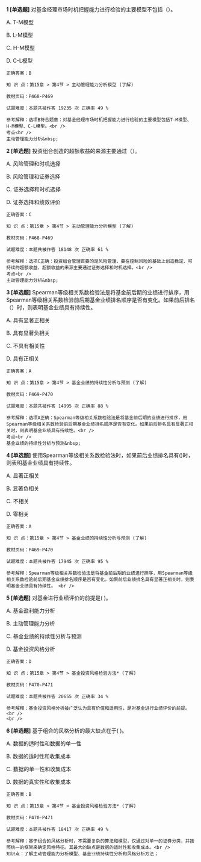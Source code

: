 **1 [单选题]** 对基金经理市场时机把握能力进行检验的主要模型不包括（）。

A. T-M模型

B. L-M模型

C. H-M模型

D. C-L模型

```
正确答案：B

知 识 点：第15章 > 第4节 > 主动管理能力分析模型 (了解)

教材页码：P468-P469

试题难度：本题共被作答 19235 次 正确率 49 %

参考解释：选项B符合题意：对基金经理市场时机把握能力进行检验的主要模型包括T-M模型、H-M模型、C-L模型。<br />
考点<br />
主动管理能力分析&nbsp;
```


**2 [单选题]** 投资组合创造的超额收益的来源主要通过（）。

A. 风险管理和时机选择

B. 风险管理和证券选择

C. 证券选择和时机选择

D. 证券选择和绩效评价

```
正确答案：C

知 识 点：第15章 > 第4节 > 主动管理能力分析模型 (了解)

教材页码：P468-P469

试题难度：本题共被作答 18148 次 正确率 61 %

参考解释：选项C正确：投资组合管理首要的是风险管理，要在控制风险的基础上创造稳定、可持续的超额收益，超额收益的来源主要通过证券选择和时机选择。<br />
考点<br />
主动管理能力分析&nbsp;
```


**3 [单选题]** Spearman等级相关系数检验法是将基金前后期的业绩进行排序，用Spearman等级相关系数检验前后期基金业绩排名顺序是否有变化。如果前后排名（）时，则表明基金业绩具有持续性。

A. 具有显著正相关

B. 具有显著负相关

C. 不具有相关性

D. 具有正相关

```
正确答案：A

知 识 点：第15章 > 第4节 > 基金业绩的持续性分析与预测 (了解)

教材页码：P469-P470

试题难度：本题共被作答 14995 次 正确率 88 %

参考解释：选项A正确：Spearman等级相关系数检验法是将基金前后期的业绩进行排序，用Spearman等级相关系数检验前后期基金业绩排名顺序是否有变化。如果前后排名具有显著正相关时，则表明基金业绩具有持续性。<br />
考点<br />
基金业绩的持续性分析与预测&nbsp;
```


**4 [单选题]** 使用Spearman等级相关系数检验法时，如果前后业绩排名具有()时，则表明基金业绩具有持续性。 

A. 显著正相关

B. 显著负相关

C. 不相关

D. 零相关 

```
正确答案：A

知 识 点：第15章 > 第4节 > 基金业绩的持续性分析与预测 (了解)

教材页码：P469-P470

试题难度：本题共被作答 17945 次 正确率 95 %

参考解释：Spearman等级相关系数检验法是将基金前后期的业绩进行排序，用Spearman等级相关系数检验前后期基金业绩排名顺序是否有变化。如果前后业绩排名具有显著正相关时，则表明基金业绩具有持续性。 <br />

```


**5 [单选题]** 对基金进行业绩评价的前提是( )。

A. 基金盈利能力分析

B. 主动管理能力分析

C. 基金业绩的持续性分析与预测

D. 基金投资风格分析 

```
正确答案：D

知 识 点：第15章 > 第4节 > 基金投资风格检验方法* (了解)

教材页码：P470-P471

试题难度：本题共被作答 20655 次 正确率 34 %

参考解释：基金投资风格分析被广泛认为具有价值和适用性，是对基金进行业绩评价的前提。<br />
<br />
```


**6 [单选题]** 基于组合的风格分析的最大缺点在于( )。

A. 数据的适时性和数据的单一性

B. 数据的适时性和收集成本

C. 数据的单一性和收集成本

D. 数据的真实性和收集成本 

```
正确答案：B

知 识 点：第15章 > 第4节 > 基金投资风格检验方法* (了解)

教材页码：P470-P471

试题难度：本题共被作答 18417 次 正确率 49 %

参考解释：基于组合的风格分析时，不需要复杂的算法和模型，仅通过对单一的证券分类，并按照统一的框架来确定风格特征。其最大的缺点是数据的适时性和收集成本。<br />
知识点：了解主动管理能力分析模型、基金业绩持续性分析和风格分析方法；
```

